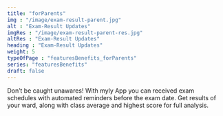 ```yaml
---
title: "forParents"         
img : "/image/exam-result-parent.jpg"
alt : "Exam-Result Updates"
imgRes : "/image/exam-result-parent-res.jpg"
altRes : "Exam-Result Updates" 
heading : "Exam-Result Updates"
weight: 5
typeOfPage : "featuresBenefits_forParents"
series: "featuresBenefits"
draft: false
---
```


Don’t be caught unawares! With myly App you can received exam schedules with automated reminders before the exam date. Get results of your ward, along with class average and highest score for full analysis.
